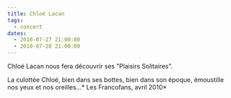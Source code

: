```yaml
---
title: Chloé Lacan
tags: 
  - concert
dates:
  - 2010-07-27 21:00:00
  - 2010-07-28 21:00:00
---
```


Chloé Lacan nous fera découvrir ses "Plaisirs Solitaires".

<quote>La culottée Chloé, bien dans ses bottes, bien dans son époque, émoustille nos yeux et nos oreilles...* Les Francofans, avril 2010*</quote>

